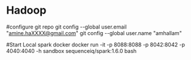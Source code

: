 # Hadoop

#configure git repo
git config --global user.email "amine.haXXXX@gmail.com"
git config --global user.name "amhallam"


#Start Local spark docker
docker run -it -p 8088:8088 -p 8042:8042 -p 4040:4040 -h sandbox sequenceiq/spark:1.6.0 bash
